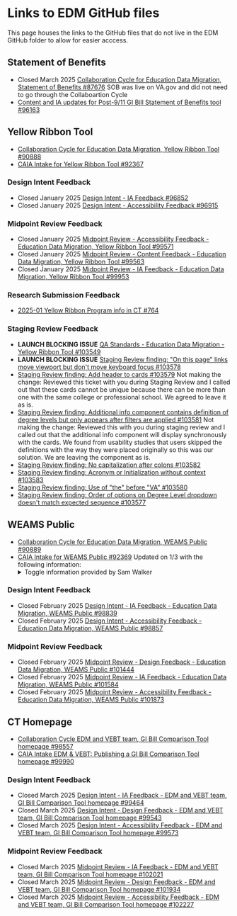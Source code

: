 # Links to EDM GitHub files
This page houses the links to the GitHub files that do not live in the EDM GitHub folder to allow for easier acccess.

## Statement of Benefits
- Closed March 2025 [Collaboration Cycle for Education Data Migration, Statement of Benefits #87676](https://github.com/department-of-veterans-affairs/va.gov-team/issues/87676) SOB was live on VA.gov and did not need to go through the Collaboartion Cycle 
- [Content and IA updates for Post-9/11 GI Bill Statement of Benefits tool #96163](https://github.com/department-of-veterans-affairs/va.gov-team/issues/96163#issuecomment-2465793582)

## Yellow Ribbon Tool
- [Collaboration Cycle for Education Data Migration, Yellow Ribbon Tool #90888](https://github.com/department-of-veterans-affairs/va.gov-team/issues/90888)
- [CAIA Intake for Yellow Ribbon Tool #92367](https://github.com/department-of-veterans-affairs/va.gov-team/issues/92367)
### Design Intent Feedback
- Closed January 2025 [Design Intent - IA Feedback #96852](https://github.com/department-of-veterans-affairs/va.gov-team/issues/96852#event-15254368406) 
- Closed January 2025 [Design Intent - Accessibility Feedback #96915](https://github.com/department-of-veterans-affairs/va.gov-team/issues/96915#event-15270298759) 
### Midpoint Review Feedback
- Closed January 2025 [Midpoint Review - Accessibility Feedback - Education Data Migration, Yellow Ribbon Tool #99571](https://github.com/department-of-veterans-affairs/va.gov-team/issues/99571#event-15736459684) 
- Closed January 2025 [Midpoint Review - Content Feedback - Education Data Migration, Yellow Ribbon Tool #99563](https://github.com/department-of-veterans-affairs/va.gov-team/issues/99563)
- Closed January 2025 [Midpoint Review - IA Feedback - Education Data Migration, Yellow Ribbon Tool #99953](https://github.com/department-of-veterans-affairs/va.gov-team/issues/99953#event-15810387277) 
### Research Submission Feedback
- [2025-01 Yellow Ribbon Program info in CT #764](https://github.com/department-of-veterans-affairs/va.gov-research-repository/issues/764)
### Staging Review Feedback 
- **LAUNCH BLOCKING ISSUE** [QA Standards - Education Data Migration - Yellow Ribbon Tool #103549](https://github.com/department-of-veterans-affairs/va.gov-team/issues/103549#event-16390815495)
- **LAUNCH BLOCKING ISSUE** [Staging Review finding: "On this page" links move viewport but don't move keyboard focus #103578](https://github.com/department-of-veterans-affairs/va.gov-team/issues/103578#event-16405016469)
- [Staging Review finding: Add header to cards #103579](https://github.com/department-of-veterans-affairs/va.gov-team/issues/103579#event-16405016903) Not making the change: Reviewed this ticket with you during Staging Review and I called out that these cards cannot be unique because there can be more than one with the same college or professional school. We agreed to leave it as is.
- [Staging Review finding: Additional info component contains definition of degree levels but only appears after filters are applied #103581](https://github.com/department-of-veterans-affairs/va.gov-team/issues/103581#event-16405017776) Not making the change: Reviewed this with you during staging review and I called out that the additional info component will display synchronously with the cards. We found from usability studies that users skipped the definitions with the way they were placed originally so this was our solution. We are leaving the component as is.
- [Staging Review finding: No capitalization after colons #103582](https://github.com/department-of-veterans-affairs/va.gov-team/issues/103582#event-16405018216)
- [Staging Review finding: Acronym or Initialization without context #103583](https://github.com/department-of-veterans-affairs/va.gov-team/issues/103583#event-16405018622)
- [Staging Review finding: Use of "the" before "VA"  #103580](https://github.com/department-of-veterans-affairs/va.gov-team/issues/103580#event-16405017312)
- [Staging Review finding: Order of options on Degree Level dropdown doesn't match expected sequence #103577](https://github.com/department-of-veterans-affairs/va.gov-team/issues/103577#event-16405015903)

## WEAMS Public 
- [Collaboration Cycle for Education Data Migration, WEAMS Public #90889](https://github.com/department-of-veterans-affairs/va.gov-team/issues/90889)
- [CAIA Intake for WEAMS Public #92369](https://github.com/department-of-veterans-affairs/va.gov-team/issues/92369)
  Updated on 1/3 with the following information:
  <details>
  <summary>Toggle information provided by Sam Walker</summary>
  Adding my recommendations here, for record-keeping, on the question of how to name institutions sub-pages:
  I discussed with Sneha and Jen, and then also discussed in OCTO slack with Ariana.
  Two options:
  Adjust the breadcrumbs to include the institution name, rather than the current tool behavior of listing "Institution details" in the breadcrumb for each institution. Doing this means that the H1 of any sub-pages of the institution page should generally have lengths that are within the character limit.
  The opportunities here are:
    a) gives the tool breadcrumbs that are consistent with users' experiences across va.gov
    b) brings the tool into alignment with VADS guidance on aligning H1s and breadcrumbs and how breadcrumbs
    c) solves the H1 length issue in most cases.
  The risks here are:
    a) requires development time
    b) if there are a few sub-pages with very long titles, the team would need to either define a pattern for shortening these or create one-off manual solutions for shortening those strings.
  Retain the current breadcrumb structure, using "Institution details" for all institution pages, in which case institution sub-page H1s would likely list both the institution name and the title of the sub-page, to help the user stay oriented in the tool.
  The opportunities here are:
    a) provides solution #1 queued up in the backlog for a future team to pick up and implement as part of future work in the tool,
    b) short-term solution that allows the team to not re-work the breadcrumbs as part of current scope.
  Risks here are:
    a) the tool's breadcrumbs, which are currently out of alignment with VADS breadcrumb guidance, would stay out of alignment.
    b) H1s would also be out of alignment with VADS character counts guidance
  The character limit for these pages is technically 52 characters.
  I think option 1 would be the way to alleviate the issue, and that's what I advise. And also, I know that a lot of variables - including go-live timelines and engineering capacity - means that it's not always possible to do everything. Which is why, as part of option 2, I'd advise adding these changes to a future backlog if this isn't the time to implement them. My recommendation is check these two options with decision-makers so that Design has clear guidance on whether the scope can include adjusting the breadcrumb structure (which should solve most of the H1 length issue), or sticking with the current not-aligned approach for now and moving this change to the backlog.
</details>

### Design Intent Feedback
- Closed February 2025 [Design Intent - IA Feedback - Education Data Migration, WEAMS Public #98839](https://github.com/department-of-veterans-affairs/va.gov-team/issues/98839#event-15607359715)
- Closed February 2025 [Design Intent - Accessibility Feedback - Education Data Migration, WEAMS Public #98857](https://github.com/department-of-veterans-affairs/va.gov-team/issues/98857#event-15611083835)

### Midpoint Review Feedback
- Closed February 2025 [Midpoint Review - Design Feedback - Education Data Migration, WEAMS Public #101444](https://github.com/department-of-veterans-affairs/va.gov-team/issues/101444#event-16030284079) 
- Closed February 2025 [Midpoint Review - IA Feedback - Education Data Migration, WEAMS Public #101584](https://github.com/department-of-veterans-affairs/va.gov-team/issues/101584#event-16035612020) 
- Closed February 2025 [Midpoint Review - Accessibility Feedback - Education Data Migration, WEAMS Public #101873](https://github.com/department-of-veterans-affairs/va.gov-team/issues/101873#event-16084759168) 

## CT Homepage
- [Collaboration Cycle EDM and VEBT team, GI Bill Comparison Tool homepage #98557](https://github.com/department-of-veterans-affairs/va.gov-team/issues/98557)
- [CAIA Intake EDM & VEBT: Publishing a GI Bill Comparison Tool homepage #99990](https://github.com/department-of-veterans-affairs/va.gov-team/issues/99990)

### Design Intent Feedback
- Closed March 2025 [Design Intent - IA Feedback - EDM and VEBT team, GI Bill Comparison Tool homepage #99464](https://github.com/department-of-veterans-affairs/va.gov-team/issues/99464#event-15708767113)
- Closed March 2025 [Design Intent - Design Feedback - EDM and VEBT team, GI Bill Comparison Tool homepage #99543](https://github.com/department-of-veterans-affairs/va.gov-team/issues/99543#event-15733018527)
- Closed March 2025 [Design Intent - Accessibility Feedback - EDM and VEBT team, GI Bill Comparison Tool homepage #99573](https://github.com/department-of-veterans-affairs/va.gov-team/issues/99573#event-15736614996)
### Midpoint Review Feedback 
- Closed March 2025 [Midpoint Review - IA Feedback - EDM and VEBT team, GI Bill Comparison Tool homepage #102021](https://github.com/department-of-veterans-affairs/va.gov-team/issues/102021#event-16110612222)
- Closed March 2025 [Midpoint Review - Design Feedback - EDM and VEBT team, GI Bill Comparison Tool homepage #101934](https://github.com/department-of-veterans-affairs/va.gov-team/issues/101934#event-16096543265)
- Closed March 2025 [Midpoint Review - Accessibility Feedback - EDM and VEBT team, GI Bill Comparison Tool homepage #102227](https://github.com/department-of-veterans-affairs/va.gov-team/issues/102227#event-16133713720)
